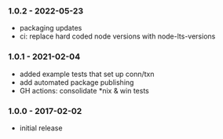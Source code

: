 

### 1.0.2 - 2022-05-23

- packaging updates
- ci: replace hard coded node versions with node-lts-versions


### 1.0.1 - 2021-02-04

- added example tests that set up conn/txn
- add automated package publishing
- GH actions: consolidate \*nix & win tests


### 1.0.0 - 2017-02-02

- initial release
